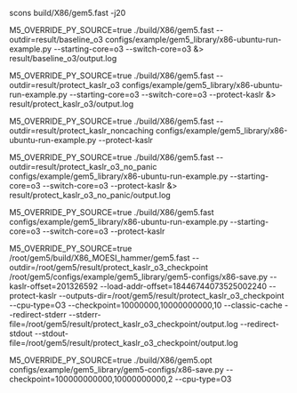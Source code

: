 scons build/X86/gem5.fast -j20

M5_OVERRIDE_PY_SOURCE=true ./build/X86/gem5.fast --outdir=result/baseline_o3 configs/example/gem5_library/x86-ubuntu-run-example.py --starting-core=o3 --switch-core=o3 &> result/baseline_o3/output.log

M5_OVERRIDE_PY_SOURCE=true ./build/X86/gem5.fast --outdir=result/protect_kaslr_o3 configs/example/gem5_library/x86-ubuntu-run-example.py --starting-core=o3 --switch-core=o3 --protect-kaslr &> result/protect_kaslr_o3/output.log

M5_OVERRIDE_PY_SOURCE=true ./build/X86/gem5.fast --outdir=result/protect_kaslr_noncaching configs/example/gem5_library/x86-ubuntu-run-example.py --protect-kaslr


M5_OVERRIDE_PY_SOURCE=true ./build/X86/gem5.fast --outdir=result/protect_kaslr_o3_no_panic configs/example/gem5_library/x86-ubuntu-run-example.py --starting-core=o3 --switch-core=o3 --protect-kaslr &> result/protect_kaslr_o3_no_panic/output.log


M5_OVERRIDE_PY_SOURCE=true ./build/X86/gem5.fast configs/example/gem5_library/x86-ubuntu-run-example.py --starting-core=o3 --switch-core=o3 --protect-kaslr

M5_OVERRIDE_PY_SOURCE=true /root/gem5/build/X86_MOESI_hammer/gem5.fast --outdir=/root/gem5/result/protect_kaslr_o3_checkpoint /root/gem5/configs/example/gem5_library/gem5-configs/x86-save.py --kaslr-offset=201326592 --load-addr-offset=18446744073525002240 --protect-kaslr --outputs-dir=/root/gem5/result/protect_kaslr_o3_checkpoint --cpu-type=O3 --checkpoint=10000000,10000000000,10 --classic-cache --redirect-stderr --stderr-file=/root/gem5/result/protect_kaslr_o3_checkpoint/output.log --redirect-stdout --stdout-file=/root/gem5/result/protect_kaslr_o3_checkpoint/output.log

M5_OVERRIDE_PY_SOURCE=true ./build/X86/gem5.opt configs/example/gem5_library/gem5-configs/x86-save.py --checkpoint=100000000000,10000000000,2 --cpu-type=O3